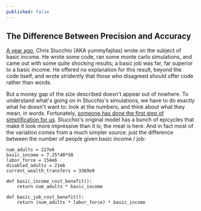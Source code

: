 ```yaml
---
published: false
---
```


## The Difference Between Precision and Accuracy

[A year ago](https://www.chrisstucchio.com/blog/2013/basic_income_vs_basic_job.html), Chris Stucchio (AKA yummyfajitas) wrote on the subject of basic income. He wrote some code, ran some monte carlo simulations, and came out with some quite shocking results; a basic job was far, far superior to a basic income. He offered no explanation for this result, beyond the code itself, and wrote stridently that those who disagreed should offer code rather than words.

But a money gap of the size described doesn't appear out of nowhere. To understand what's going on in Stucchio's simulations, we have to do exactly what he doesn't want to: look at the numbers, and think about what they mean, in words. Fortunately, [someone has done the first step of simplification for us](https://gist.github.com/anonymous/7452196). Stucchio's original model has a bunch of epicycles that make it look more impressive than it is; the meat is here. And in fact most of the variation comes from a much simpler source: just the difference between the number of people given basic income / job:

    num_adults = 227e6
    basic_income = 7.25*40*50
    labor_force = 154e6
    disabled_adults = 21e6
    current_wealth_transfers = 3369e9
     
    def basic_income_cost_benefit():
        return num_adults * basic_income
     
    def basic_job_cost_benefit():
        return (num_adults * labor_force) * basic_income
